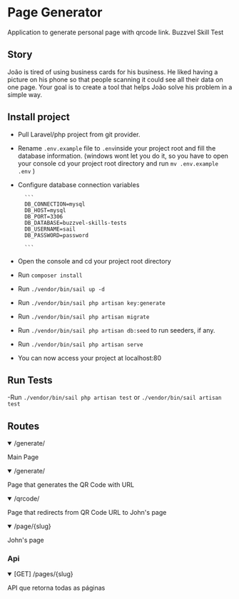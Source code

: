 # Page Generator
Application to generate personal page with qrcode link. Buzzvel Skill Test
## Story
João is tired of using business cards for his business. He liked having a picture on
his phone so that people scanning it could see all their data on one page.
Your goal is to create a tool that helps João solve his problem in a simple way.

## Install project
- Pull Laravel/php project from git provider.
- Rename `.env.example` file to `.env`inside your project root and fill the database information.
  (windows wont let you do it, so you have to open your console cd your project root directory and run `mv .env.example .env` )
- Configure database connection variables	
		
        ```
        DB_CONNECTION=mysql
        DB_HOST=mysql
        DB_PORT=3306
        DB_DATABASE=buzzvel-skills-tests
        DB_USERNAME=sail
        DB_PASSWORD=password

		```  

- Open the console and cd your project root directory
- Run `composer install` 
- Run `./vendor/bin/sail up -d`
- Run `./vendor/bin/sail php artisan key:generate` 
- Run `./vendor/bin/sail php artisan migrate`
- Run `./vendor/bin/sail php artisan db:seed` to run seeders, if any.
- Run `./vendor/bin/sail php artisan serve`
- You can now access your project at localhost:80

## Run Tests
-Run `./vendor/bin/sail php artisan test` or `./vendor/bin/sail artisan test`

## Routes
<details open>
<summary>/generate/</summary>
<p>
Main Page
</p>
</details>

<details open>
<summary>/generate/</summary>
<p>
Page that generates the QR Code with URL
</p>
</details>

<details open>
<summary>/qrcode/</summary>
<p>
Page that redirects from QR Code URL to John's page
</p>
</details>

<details open>
<summary>/page/{slug}</summary>
<p>
John's page
</p>
</details>

### Api

<details open>
<summary>[GET] /pages/{slug}</summary>
<p>
API que retorna todas as páginas
</p>
</details>

